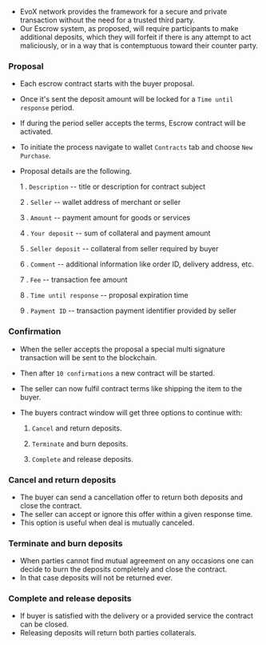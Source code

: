 
* EvoX network provides the framework for a secure and private transaction without the need for a trusted third party.
* Our Escrow system, as proposed, will require participants to make additional deposits, which they will forfeit if there is any attempt to act maliciously, or in a way that is contemptuous toward their counter party. 



### **Proposal**

* Each escrow contract starts with the buyer proposal. 

* Once it's sent the deposit amount will be locked for a `Time until response` period. 

* If during the period seller accepts the terms, Escrow contract will be activated. 

* To initiate the process navigate to wallet `Contracts` tab and choose `New Purchase`. 

* Proposal details are the following.

    1 . `Description` -- title or description for contract subject

    2 . `Seller` -- wallet address of merchant or seller
  
    3 . `Amount` -- payment amount for goods or services
  
    4 . `Your deposit` -- sum of collateral and payment amount
  
    5 . `Seller deposit` -- collateral from seller required by buyer
  
    6 . `Comment` -- additional information like order ID, delivery address, etc.
  
    7 . `Fee` -- transaction fee amount
  
    8 . `Time until response` -- proposal expiration time
  
    9 . `Payment ID` -- transaction payment identifier provided by seller

### **Confirmation**

* When the seller accepts the proposal a special multi signature transaction will be sent to the blockchain.

* Then after `10 confirmations` a new contract will be started.

* The seller can now fulfil contract terms like shipping the item to the buyer.

* The buyers contract window will get three options to continue with: 

    1. `Cancel` and return deposits.
    
    2. `Terminate` and burn deposits. 
    
    3. `Complete` and release deposits.

### **Cancel and return deposits**

* The buyer can send a cancellation offer to return both deposits and close the contract.
* The seller can accept or ignore this offer within a given response time.
* This option is useful when deal is mutually canceled.

### **Terminate and burn deposits**

* When parties cannot find mutual agreement on any occasions one can decide to burn the deposits completely and close the contract.
* In that case deposits will not be returned ever.

### **Complete and release deposits**

* If buyer is satisfied with the delivery or a provided service the contract can be closed. 
* Releasing deposits will return both parties collaterals.